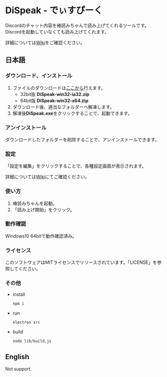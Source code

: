 DiSpeak - でぃすぴーく
=====
Discordのチャット内容を棒読みちゃんで読み上げてくれるツールです。
Discordを起動していなくても読み上げてくれます。

詳細については[Wiki](https://github.com/micelle/dc_DiSpeak/wiki)をご確認ください。

## 日本語

### ダウンロード、インストール
1. ファイルのダウンロードは[ここから](https://github.com/micelle/dc_DiSpeak/releases)行えます。
    * 32bit版 **DiSpeak-win32-ia32.zip**
    * 64bit版 **DiSpeak-win32-x64.zip**
1. ダウンロード後、適当なフォルダーへ解凍します。
1. 解凍後**DiSpeak.exe**をクリックすることで、起動できます。

### アンインストール
ダウンロードしたフォルダーを削除することで、アンインストールできます。

### 設定
「設定を編集」をクリックすることで、各種設定画面が表示されます。

詳細については[Wiki](https://github.com/micelle/dc_DiSpeak/wiki)にてご確認ください。

### 使い方
1. 棒読みちゃんを起動。
1. 「読み上げ開始」をクリック。

### 動作確認
Windows10 64bitで動作確認済み。

### ライセンス
このソフトウェアはMITライセンスでリリースされています。「LICENSE」を参照してください。

### その他
* install
  ```
  npm i
  ```
* run
  ```
  electron src
  ```
* build
  ```
  node lib/build.js
  ```

## English
Not support.